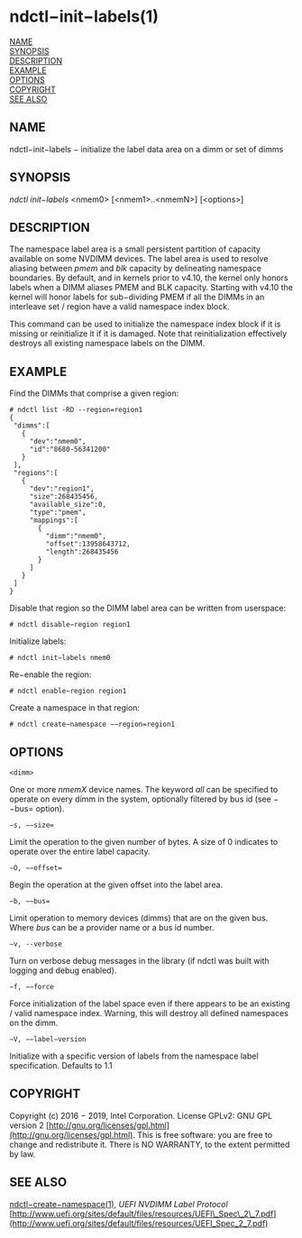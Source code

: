 # ndctl−init−labels\(1\)

[NAME](ndctl-init-labels.md#name)  
[SYNOPSIS](ndctl-init-labels.md#synopsis)  
[DESCRIPTION](ndctl-init-labels.md#description)  
[EXAMPLE](ndctl-init-labels.md#example)  
[OPTIONS](ndctl-init-labels.md#options)  
[COPYRIGHT](ndctl-init-labels.md#copyright)  
[SEE ALSO](ndctl-init-labels.md#see-also)

## NAME

ndctl−init−labels − initialize the label data area on a dimm or set of dimms

## SYNOPSIS

_ndctl init−labels_  &lt;nmem0&gt; \[&lt;nmem1&gt;..&lt;nmemN&gt;\] \[&lt;options&gt;\]

## DESCRIPTION

The namespace label area is a small persistent partition of capacity available on some NVDIMM devices. The label area is used to resolve aliasing between _pmem_ and _blk_ capacity by delineating namespace boundaries. By default, and in kernels prior to v4.10, the kernel only honors labels when a DIMM aliases PMEM and BLK capacity. Starting with v4.10 the kernel will honor labels for sub−dividing PMEM if all the DIMMs in an interleave set / region have a valid namespace index block.

This command can be used to initialize the namespace index block if it is missing or reinitialize it if it is damaged. Note that reinitialization effectively destroys all existing namespace labels on the DIMM.

## EXAMPLE

Find the DIMMs that comprise a given region:

```text
# ndctl list -RD --region=region1
{
 "dimms":[
   {
	 "dev":"nmem0",
	 "id":"8680-56341200"
   }
 ],
 "regions":[
   {
	 "dev":"region1",
	 "size":268435456,
	 "available_size":0,
	 "type":"pmem",
	 "mappings":[
	   {
		 "dimm":"nmem0",
		 "offset":13958643712,
		 "length":268435456
	   }
	 ]
   }
 ]
}
```

Disable that region so the DIMM label area can be written from userspace:

```text
# ndctl disable−region region1
```

Initialize labels:

```text
# ndctl init−labels nmem0
```

Re−enable the region:

```text
# ndctl enable−region region1
```

Create a namespace in that region:

```text
# ndctl create−namespace −−region=region1
```

## OPTIONS

`<dimm>`

One or more _nmemX_ device names. The keyword _all_ can be specified to operate on every dimm in the system, optionally filtered by bus id \(see −−bus= option\).

`−s, −−size=`

Limit the operation to the given number of bytes. A size of 0 indicates to operate over the entire label capacity.

`−O, −−offset=`

Begin the operation at the given offset into the label area.

`−b, −−bus=`

Limit operation to memory devices \(dimms\) that are on the given bus. Where _bus_ can be a provider name or a bus id number.

`−v, --verbose`

Turn on verbose debug messages in the library \(if ndctl was built with logging and debug enabled\).

`−f, −−force`

Force initialization of the label space even if there appears to be an existing / valid namespace index. Warning, this will destroy all defined namespaces on the dimm.

`−V, −−label−version`

Initialize with a specific version of labels from the namespace label specification. Defaults to 1.1

## COPYRIGHT

Copyright \(c\) 2016 − 2019, Intel Corporation. License GPLv2: GNU GPL version 2 [http://gnu.org/licenses/gpl.html](http://gnu.org/licenses/gpl.html). This is free software: you are free to change and redistribute it. There is NO WARRANTY, to the extent permitted by law.

## SEE ALSO

[ndctl−create−namespace\(1\)](ndctl-create-namespace.md), _UEFI NVDIMM Label Protocol_ [http://www.uefi.org/sites/default/files/resources/UEFI\_Spec\_2\_7.pdf](http://www.uefi.org/sites/default/files/resources/UEFI_Spec_2_7.pdf)

